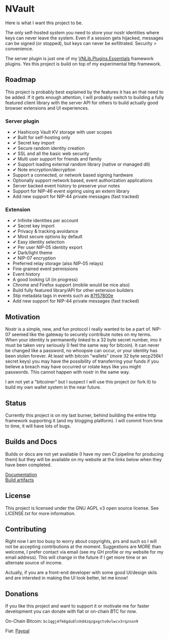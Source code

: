 ﻿# NVault

Here is what I want this project to be. 

The only self-hosted system you need to store your nostr identities where keys can never leave the system. Even if a session gets hijacked, messages can be signed (or stopped), but keys can never be exfiltrated. Security > convenience.  

The server plugin is just one of my [VNLib.Plugins.Essentials](https://github.com/VnUgE/VNLib.Core) framework plugins. Yes this project is build on top of my experimental http framework. 

## Roadmap
This project is probably best explained by the features it has an that need to be added. If it gets enough attention, I will probably switch to building a fully featured client library with the server API for others to build actually good browser extensions and UI experiences.  

### Server plugin
- ✔ Hashicorp Vault KV storage with user scopes
- ✔ Built for self-hosting only
- ✔ Secret key import
- ✔ Secure random identity creation
- ✔ SSL and all the basic web security
- ✔ Multi user support for friends and family
- ✔ Support loading external random library (native or managed dll)
- ✔ Note encryption/decryption
- Support a connected, or network based signing hardware
- Optionally support network based, event authorization applications
- Server backed event history to preserve your notes
- Support for NIP-46 event signing using an extern library
- Add new support for NIP-44 private messages (fast tracked)

### Extension
- ✔ Infinite identities per account
- ✔ Secret key import
- ✔ Privacy & tracking avoidance
- ✔ Most secure options by default
- ✔ Easy identity selection
- ✔ Per user NIP-05 identity export
- ✔ Dark/light theme
- ✔ NIP-07 encryption
- Preferred relay storage (also NIP-05 relays)
- Fine grained event permissions
- Event history
- A good looking UI (in progress)
- Chrome and Firefox support (mobile would be nice also)
- Build fully featured library/API for other extension builders
- Stip metadata tags in events such as [#7f57800e](https://github.com/nostr-protocol/nips/pull/884/commits/7f27800e27c437ce17d223799f37631105d1ae5f)
- Add new support for NIP-44 private messages (fast tracked)

## Motivation
Nostr is a simple, new, and fun protocol I really wanted to be a part of. NIP-07 seemed like the gateway to securely contribute notes on my terms. When your identity is permanently linked to a 32 byte secret number, imo it must be taken very seriously (I feel the same way for bitcoin). It can never be changed like a password, no whoopsie can occur, or your identity has been stolen forever. At least with bitcoin "wallets" (more 32 byte secp256k1 secret keys) you may have the possibility of transferring your funds if you believe a breach may have occurred or rotate keys like you might passwords. This cannot happen with nostr in the same way.  

I am not yet a "bitcoiner" but I suspect I will use this project (or fork it) to build my own wallet system in the near future. 

## Status
Currently this project is on my last burner, behind building the entire http framework supporting it (and my blogging platform). I will commit from time to time, it will have lots of bugs.

## Builds and Docs
Builds or docs are not yet available (I have my own CI pipeline for producing them) but they will be available on my website at the links below when they have been completed.

[Documentation](https://www.vaughnnugent.com/resources/software/articles?tags=docs,_nvault)    
[Build artifacts](https://www.vaughnnugent.com/resources/software/modules/nvault)    

## License
This project is licensed under the GNU AGPL v3 open source license. See LICENSE.txt for more information.  

## Contributing
Right now I am too busy to worry about copyrights, prs and such so I will not be accepting contributions at the moment. Suggestions are MORE than welcome, I prefer contact via email (see my GH profile or my website for my email address). This will change in the future if I get more time or an alternate source of income.  

Actually, if you are a front-end developer with some good UI/design skils and are intersted in making the UI look better, let me know! 

## Donations
If you like this project and want to support it or motivate me for faster development you can donate with fiat or on-chain BTC for now.  

On-Chain Bitcoin: `bc1qgj4fk6gdu8lnhd4zqzgxgcts0vlwcv3rqznxn9`

Fiat: [Paypal](https://www.paypal.com/donate/?business=VKEDFD74QAQ72&no_recurring=0&item_name=By+donating+you+are+funding+my+love+for+producing+free+software+for+my+community.+&currency_code=USD)
